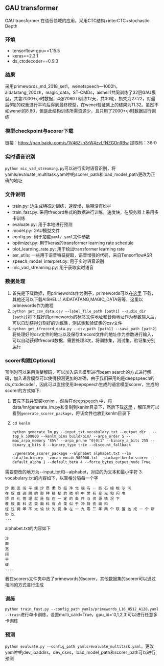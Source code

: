 ## GAU transformer
GAU transformer 在语音领域的应用，采用CTC结构+interCTC+stochastic Depth

### 环境
- tensorflow-gpu==1.15.5
- keras==2.3.1
- ds_ctcdecoder==0.9.3

### 结果
采用primewords_md_2018_set1，wenetspeech—1000h，aidatatang_200zh，magic_data，ST-CMDs，aishell1共同训练了32层GAU模型，共含2000+小时数据，4张2080TI训练12天，共30轮，损失为27.22，对最后6轮的权重进行平均后得到最终模型，在wenet验证集上的结果为11.32。虽然不如wenet的8.80，但是此结构训练所需资源少，且只用了2000+小时数据进行训练

### 模型checkpoint与scorer下载
链接：https://pan.baidu.com/s/1V46Z-n3rW4zvLfNZGOnRBw 
提取码：36r0
### 实时语音识别
`python mic_vad_streaming.py`可以进行实时语音识别，将yamls/evaluate_multitask.yaml中的scorer_path和load_model_path更改为正确的地址

### 文件说明
- train.py: 边生成特征边训练，速度慢，后期没有维护
- train_fast.py: 采用tfrecord格式的数据进行训练，速度快，在服务器上采用多卡训练
- evaluate.py: 用于本地进行预测
- model.py: GAU模型文件
- config.py: 用于加载`yaml/.yaml`文件参数
- optimizer.py: 用于keras的transformer learning rate schedule
- plot_learning_rate.py: 用于绘出transformer learning rate
- asr_utils: 一些用于语音特征提取，语音增强的代码，来自TensorflowASR
- speech_model_interpret.py: 用于实时语音识别
- mic_vad_streaming.py: 用于获取实时语音

### 数据处理
1. 首先是下载数据，用primewords作为例子，primewords可以在[这里](https://www.openslr.org/47/) 下载，其他还可以下载AISHELL1,AIDATATANG,MAGIC_DATA等等，这里以primewords作为教程
2. `python get_csv_data.csv --label_file_path [path1] --audio_dir [path2]`将下载好的primewords的标签文件地址和音频地址作为参数输入后，可以自动获得分割好的训练集，测试集和验证集的csv文件
3. `python get_tfrecord_data.py --csv_path [path1] --save_path [path2]`将处理好的csv文件的地址以及保存tfrecord文件的地址作为参数进行输入，可以自动获得tfrecord数据，需要处理3次，将训练集，测试集，验证集分别运行

### scorer构建[Optional]
预测时可以采用贪婪解码，可以加入语言模型进行beam search的方式进行解码，加入语言模型可以使得预测更加的准确，由于我们采用的是deepspeech的ds_ctcdecoder，因此可以直接使用deepspeech生成的语言模型scorer，生成的scorer的方式如下:
1. 首先下载并安装[kenlm](https://github.com/kpu/kenlm/tree/0c4dd4e8a29a9bcaf22d971a83f4974f1a16d6d9) ，然后在[deepspeech](https://github.com/mozilla/DeepSpeech) 中，将data/lm/generate_lm.py和复制到kenlm目录下，然后下载[这里](https://github.com/mozilla/DeepSpeech/releases/download/v0.9.3/native_client.amd64.cpu.linux.tar.xz) ，解压后可以看到`generate_scorer_package`，将该文件也放到kenlm目录下
2. ```
   cd kenlm

   python generate_lm.py --input_txt vocabulary.txt --output_dir . --top_k 500000 --kenlm_bins build/bin/ --arpa_order 5 --max_arpa_memory "85%" --arpa_prune "0|0|1" --binary_a_bits 255 --binary_q_bits 8 --binary_type trie --discount_fallback

   ./generate_scorer_package --alphabet alphabet.txt --lm data/lm.binary --vocab vocab-500000.txt --package kenlm.scorer --default_alpha 1 --default_beta 4 --force_bytes_output_mode True
   ```
需要更改的地方为--input_txt和--alphabet，对应的为文本和最小字符
3. vocabulary.txt的内容如下，以空格分隔每一个字
```
沙 面 宽 阔 平 缓 沙 质 柔 软 细 净 北 端 有 一 巨 石 植 根 沙 间
在 促 成 逃 脱 的 那 种 精 秘 的 微 明 中 常 有 星 光 和 闪 电
项 目 化 管 理 就 是 指 在 一 定 的 条 件 与 资 源 情 况 下
覆 膜 面 料 这 类 面 料 有 点 类 似 于 冲 锋 衣 面 料
经 过 两 年 不 太 愉 快 的 竞 争 在 一 九 零 三 年 两 个 联 盟 达 成 一 个 新 协 议
...
```
alphabet.txt的内容如下
```
沙
面
宽
阔
平
缓
....
```
我在scorers文件夹中放了primewords的scorer，其他数据集的scorer可以通过相同的方式进行生成

### 训练
`python train_fast.py --config_path yamls/primewords_L16_H512_A128.yaml --train`进行单卡训练，设置multi_card=True，gpu_id='0,1,2,3'可以进行任意多卡训练

### 预测
`python evaluate.py --config_path yamls/evaluate_multitask.yaml`，更改yaml中的dev_loaddirs，dev_csvs，load_model_path和scorer_path可以进行预测